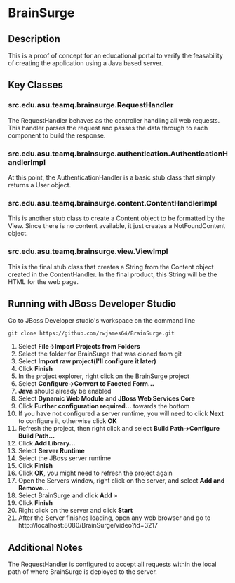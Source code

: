 # BrainSurge

## Description
This is a proof of concept for an educational portal to verify the feasability of creating the application using a Java based server.

## Key Classes
### src.edu.asu.teamq.brainsurge.RequestHandler
The RequestHandler behaves as the controller handling all web requests. This handler parses the request and passes the data through to each component to build the response.
### src.edu.asu.teamq.brainsurge.authentication.AuthenticationHandlerImpl
At this point, the AuthenticationHandler is a basic stub class that simply returns a User object.
### src.edu.asu.teamq.brainsurge.content.ContentHandlerImpl
This is another stub class to create a Content object to be formatted by the View. Since there is no content available, it just creates a NotFoundContent object.
### src.edu.asu.teamq.brainsurge.view.ViewImpl
This is the final stub class that creates a String from the Content object created in the ContentHandler. In the final product, this String will be the HTML for the web page.

## Running with JBoss Developer Studio
Go to JBoss Developer studio's workspace on the command line
```
git clone https://github.com/rwjames64/BrainSurge.git
```
1. Select **File->Import Projects from Folders**
2. Select the folder for BrainSurge that was cloned from git
3. Select **Import raw project(I'll configure it later)**
4. Click **Finish**
5. In the project explorer, right click on the BrainSurge project
6. Select **Configure->Convert to Faceted Form...**
7. **Java** should already be enabled
8. Select **Dynamic Web Module** and **JBoss Web Services Core**
9. Click **Further configuration required...** towards the bottom
10. If you have not configured a server runtime, you will need to click **Next** to configure it, otherwise click **OK**
11. Refresh the project, then right click and select **Build Path->Configure Build Path...**
12. Click **Add Library...**
13. Select **Server Runtime**
14. Select the JBoss server runtime
15. Click **Finish**
16. Click **OK**, you might need to refresh the project again
17. Open the Servers window, right click on the server, and select **Add and Remove...**
18. Select BrainSurge and click **Add >**
19. Click **Finish**
20. Right click on the server and click **Start**
21. After the Server finishes loading, open any web browser and go to http://localhost:8080/BrainSurge/video?id=3217

## Additional Notes
The RequestHandler is configured to accept all requests within the local path of where BrainSurge is deployed to the server.
